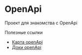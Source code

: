# OpenApi

Проект для знакомства с OpenApi

Полезные ссылки
- [Карта openApi](https://openapi-map.apihandyman.io/?version=3.0)
- [Доки openApi](https://github.com/OAI/OpenAPI-Specification/blob/main/versions/3.0.3.md)